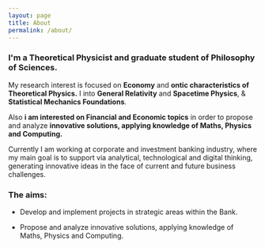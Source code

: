 ```yaml
---
layout: page
title: About
permalink: /about/
---
```


 
### I'm a Theoretical Physicist and graduate student of Philosophy of Sciences.

My research interest is focused on **Economy** and **ontic characteristics of Theoretical Physics.** I into **General Relativity** and **Spacetime Physics**, & **Statistical Mechanics Foundations**.

Also **i am interested on Financial and Economic topics** in order to propose and analyze **innovative solutions, applying knowledge of Maths, Physics and Computing.**
<br>

Currently I am working at corporate and investment banking industry, where my main goal is to support via analytical, technological and digital thinking, generating innovative ideas in the face of current and future business challenges. <br>

 
### The aims:<br>


- Develop and implement projects in strategic areas within the Bank.<br>


- Propose and analyze innovative solutions, applying knowledge of Maths, Physics and Computing.<br>


